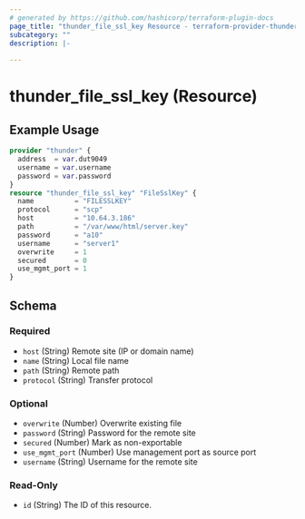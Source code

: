 ```yaml
---
# generated by https://github.com/hashicorp/terraform-plugin-docs
page_title: "thunder_file_ssl_key Resource - terraform-provider-thunder"
subcategory: ""
description: |-
  
---
```


# thunder_file_ssl_key (Resource)



## Example Usage

```terraform
provider "thunder" {
  address  = var.dut9049
  username = var.username
  password = var.password
}
resource "thunder_file_ssl_key" "FileSslKey" {
  name          = "FILESSLKEY"
  protocol      = "scp"
  host          = "10.64.3.186"
  path          = "/var/www/html/server.key"
  password      = "a10"
  username      = "server1"
  overwrite     = 1
  secured       = 0
  use_mgmt_port = 1
}
```

<!-- schema generated by tfplugindocs -->
## Schema

### Required

- `host` (String) Remote site (IP or domain name)
- `name` (String) Local file name
- `path` (String) Remote path
- `protocol` (String) Transfer protocol

### Optional

- `overwrite` (Number) Overwrite existing file
- `password` (String) Password for the remote site
- `secured` (Number) Mark as non-exportable
- `use_mgmt_port` (Number) Use management port as source port
- `username` (String) Username for the remote site

### Read-Only

- `id` (String) The ID of this resource.


